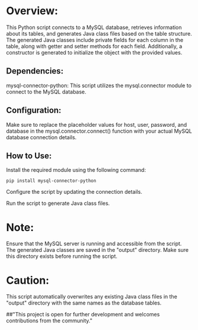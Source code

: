 # Overview:
This Python script connects to a MySQL database, retrieves information about its tables, and generates Java class files based on the table structure. The generated Java classes include private fields for each column in the table, along with getter and setter methods for each field. Additionally, a constructor is generated to initialize the object with the provided values.

## Dependencies:
mysql-connector-python: This script utilizes the mysql.connector module to connect to the MySQL database.

## Configuration:
Make sure to replace the placeholder values for host, user, password, and database in the mysql.connector.connect() function with your actual MySQL database connection details.

## How to Use:

Install the required module using the following command:
  ```plaintext
  pip install mysql-connector-python
  ```
Configure the script by updating the connection details.

Run the script to generate Java class files.


# Note:

Ensure that the MySQL server is running and accessible from the script.
The generated Java classes are saved in the "output" directory. Make sure this directory exists before running the script.
# Caution:

This script automatically overwrites any existing Java class files in the "output" directory with the same names as the database tables.

##"This project is open for further development and welcomes contributions from the community."
